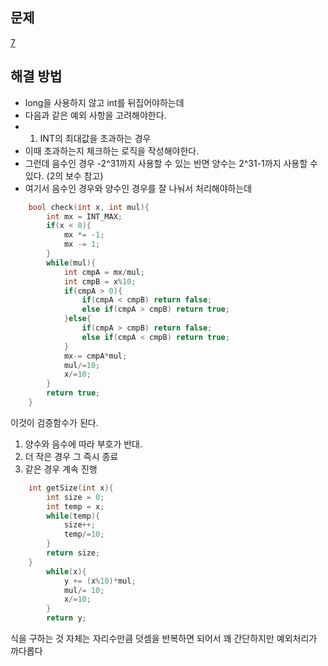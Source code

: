 ## 문제

[7](https://leetcode.com/problems/reverse-integer/)

## 해결 방법

- long을 사용하지 않고 int를 뒤집어야하는데
- 다음과 같은 예외 사항을 고려해야한다.
- 1. INT의 최대값을 초과하는 경우
- 이때 초과하는지 체크하는 로직을 작성해야한다.
- 그런데 음수인 경우 -2^31까지 사용할 수 있는 반면 양수는 2^31-1까지 사용할 수 있다. (2의 보수 참고)
- 여기서 음수인 경우와 양수인 경우를 잘 나눠서 처리해야하는데

```cpp
    bool check(int x, int mul){
        int mx = INT_MAX;
        if(x < 0){
            mx *= -1;
            mx -= 1;
        }
        while(mul){
            int cmpA = mx/mul;
            int cmpB = x%10;
            if(cmpA > 0){
                if(cmpA < cmpB) return false;
                else if(cmpA > cmpB) return true;
            }else{
                if(cmpA > cmpB) return false;
                else if(cmpA < cmpB) return true;
            }
            mx-= cmpA*mul;
            mul/=10;
            x/=10;
        }
        return true;
    }
```

이것이 검증함수가 된다.

1. 양수와 음수에 따라 부호가 반대.
2. 더 작은 경우 그 즉시 종료
3. 같은 경우 계속 진행

```cpp
    int getSize(int x){
        int size = 0;
        int temp = x;
        while(temp){
            size++;
            temp/=10;
        }
        return size;
    }
        while(x){
            y += (x%10)*mul;
            mul/= 10;
            x/=10;
        }
        return y;
```

식을 구하는 것 자체는 자리수만큼 덧셈을 반복하면 되어서 꽤 간단하지만 예외처리가 까다롭다
